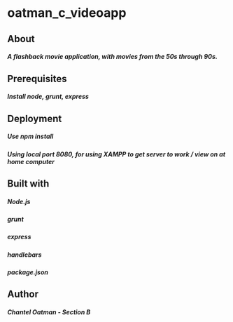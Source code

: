# oatman_c_videoapp

## About
##### A flashback movie application, with movies from the 50s through 90s.

## Prerequisites
##### Install node, grunt, express

## Deployment
##### Use npm install
##### Using local port 8080, for using XAMPP to get server to work / view on at home computer

## Built with
##### Node.js
##### grunt
##### express
##### handlebars
##### package.json

## Author
##### Chantel Oatman - Section B
